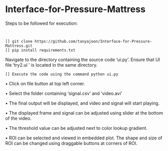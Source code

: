 # Interface-for-Pressure-Mattress
 
Steps to be followed for execution:  

```
  

[] git clone https://github.com/tanyajoon/Interface-for-Pressure-Mattress.git
[] pip install requirements.txt
```
Navigate to the directory containing the source code ‘ui.py’. Ensure that UI file ‘try2.ui ’ is located in the same directory.
```
[] Execute the code using the command python ui.py 
```

• Click on file button at top left corner.

• Select the folder containing ‘signal.csv’ and ‘video.avi’   

• The final output will be displayed, and video and signal will start playing.

• The displayed frame and signal can be adjusted using slider at the bottom of the video. 

• The threshold value can be adjusted next to color lookup gradient. 

• ROI can be selected and viewed in embedded plot. The shape and size of ROI can be changed using draggable buttons at corners of ROI. 

